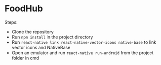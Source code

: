 # FoodHub
Steps:
- Clone the repository
- Run `npm install` in the project directory
- Run `react-native link react-native-vector-icons native-base` to link vector icons and NativeBase
- Open an emulator and run `react-native run-android` from the project folder in cmd 
